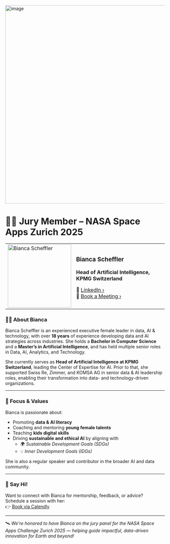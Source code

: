

<img width="1200" height="628" alt="image" src="https://github.com/user-attachments/assets/32027158-c1b5-42da-ac1b-646e33237c61" />


# 👩‍⚖️ Jury Member – NASA Space Apps Zurich 2025

<table>
<tr>
<td width="200px">

<img width="200" height="200" alt="Bianca Scheffler" src="https://github.com/user-attachments/assets/6aef2b88-6db2-4473-8ee8-457ad9c70306" />


</td>
<td>

### **Bianca Scheffler**  
**Head of Artificial Intelligence, KPMG Switzerland**  

🔗 [LinkedIn ›](https://www.linkedin.com/in/bianca-scheffler/)  
📅 [Book a Meeting ›](https://calendly.com/bianca-scheffler/virtual-human-advice)

</td>
</tr>
</table>



### 👩‍💼 About Bianca

Bianca Scheffler is an experienced executive female leader in data, AI & technology, with over **18 years** of experience developing data and AI strategies across industries. She holds a **Bachelor in Computer Science** and a **Master’s in Artificial Intelligence**, and has held multiple senior roles in Data, AI, Analytics, and Technology.

She currently serves as **Head of Artificial Intelligence at KPMG Switzerland**, leading the Center of Expertise for AI. Prior to that, she supported Swiss Re, Zimmer, and KOMSA AG in senior data & AI leadership roles, enabling their transformation into data- and technology-driven organizations.

---

### 🌱 Focus & Values

Bianca is passionate about:

- Promoting **data & AI literacy**
- Coaching and mentoring **young female talents**
- Teaching **kids digital skills**
- Driving **sustainable and ethical AI** by aligning with  
  - 🌍 *Sustainable Development Goals (SDGs)*  
  - 💡 *Inner Development Goals (IDGs)*  

She is also a regular speaker and contributor in the broader AI and data community.

---

### 💬 Say Hi!

Want to connect with Bianca for mentorship, feedback, or advice?  
Schedule a session with her:  
👉 [Book via Calendly](https://calendly.com/bianca-scheffler/virtual-human-advice)

---

🛰️ *We're honored to have Bianca on the jury panel for the NASA Space Apps Challenge Zurich 2025 — helping guide impactful, data-driven innovation for Earth and beyond!*
